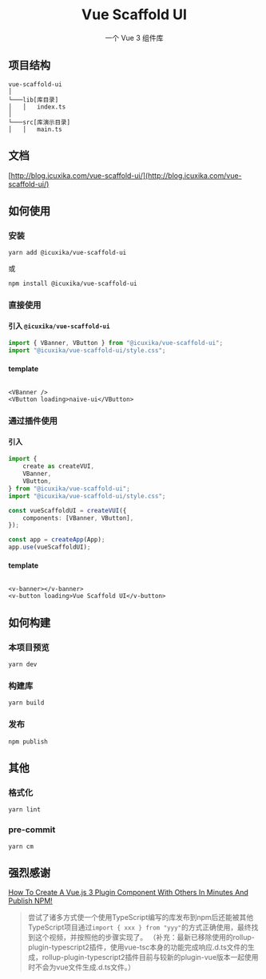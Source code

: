 <h1 align="center">Vue Scaffold UI</h1>
<p align="center">一个 Vue 3 组件库</p>

## 项目结构

```
vue-scaffold-ui
│
└───lib[库目录]
│   │   index.ts
│   
└───src[库演示目录]
│   │   main.ts
```

## 文档

[http://blog.icuxika.com/vue-scaffold-ui/](http://blog.icuxika.com/vue-scaffold-ui/)

## 如何使用

### 安装

```shell
yarn add @icuxika/vue-scaffold-ui
```

或

```shell
npm install @icuxika/vue-scaffold-ui
```

### 直接使用

#### 引入 `@icuxika/vue-scaffold-ui`

```javascript
import { VBanner, VButton } from "@icuxika/vue-scaffold-ui";
import "@icuxika/vue-scaffold-ui/style.css";
```

#### template

```vue

<VBanner />
<VButton loading>naive-ui</VButton>
```

### 通过插件使用

#### 引入

```typescript
import {
	create as createVUI,
	VBanner,
	VButton,
} from "@icuxika/vue-scaffold-ui";
import "@icuxika/vue-scaffold-ui/style.css";

const vueScaffoldUI = createVUI({
	components: [VBanner, VButton],
});

const app = createApp(App);
app.use(vueScaffoldUI);
```

#### template

```vue

<v-banner></v-banner>
<v-button loading>Vue Scaffold UI</v-button>
```

## 如何构建

### 本项目预览

```shell
yarn dev
```

### 构建库

```shell
yarn build
```

### 发布

```shell
npm publish
```

## 其他

### 格式化

```shell
yarn lint
```

### pre-commit

```shell
yarn cm
```

## 强烈感谢

[How To Create A Vue.js 3 Plugin Component With Others In Minutes And Publish NPM!](https://www.youtube.com/watch?v=ui717bVHS4I)
> 尝试了诸多方式使一个使用TypeScript编写的库发布到npm后还能被其他TypeScript项目通过`import { xxx } from "yyy"`的方式正确使用，最终找到这个视频，并按照他的步骤实现了。
> （补充：最新已移除使用的rollup-plugin-typescript2插件，使用vue-tsc本身的功能完成响应.d.ts文件的生成，rollup-plugin-typescript2插件目前与较新的plugin-vue版本一起使用时不会为vue文件生成.d.ts文件。）
